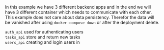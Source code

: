 In this example we have 3 different backend apps and in the end we will have 3 different container which needs to communicate with each other. This example does not care about data persistency. Therefor the data will be vanished after using `docker-compose down` or after the deployment delete.

`auth_api` used for authenticating users  
`tasks_api` store and return new tasks  
`users_api` creating and login users in
